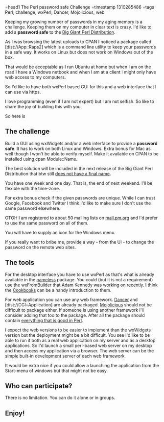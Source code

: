 =head1 The Perl password safe Challenge
=timestamp 1310285486
=tags Perl, challenge, wxPerl, Dancer, Mojolicious, web

Keeping my growing number of passwords in my aging memory is a challenge.
Keeping them on my computer in clear text is crazy.
I'd like to add a <b>password safe</b> to the <a href="/i-need-a-name-for-a-perl-distribution.html">Big Giant Perl Distribution</a>.

As I was browsing the latest uploads to CPAN I noticed a package called
[dist://App::Raps2] which is a command line utility to keep your passwords in a safe way.
It works on Linux but does not work on Windows out of the box.

That would be acceptable as I run Ubuntu at home but when I am on the road I have a 
Windows netbook and when I am at a client I might only have web access to my computers.

So I'd like to have both wxPerl based GUI for this and a web interface that I can use via https.

I love programming (even if I am not expert) but I am not selfish.
So like to share the joy of building this with you.

So here is 

<h2>The challenge</h2>

Build a GUI using wxWidgets and/or a web interface to provide a <b>password safe</b>.
It has to work on both Linux and Windows. Extra bonus for Mac as well though I won't be 
able to verify myself. Make it available on CPAN to be installed using cpan Module::Name.

The best solution will be included in the next release of the Big Giant Perl Distribution 
that btw still <a href="/i-need-a-name-for-a-perl-distribution.html">does not have a final name</a>.

You have one week and one day. That is, the end of next weekend. I'll be flexible with the time-zone.

For extra bonus check if the given passwords are unique. While I can trust Google, Facebook and Twitter
I think I'd like to make sure I don't use the same password elsewhere.

OTOH I am registered to about 50 mailing lists on <a href="http://mail.pm.org/mailman/listinfo/">mail.pm.org</a>
and I'd prefer to use the same password on all of them.

You will have to supply an icon for the Windows menu.

If you really want to bribe me, provide a way - from the UI - to change 
the password on the remote web sites.

<h2>The tools</h2>

For the desktop interface you have to use wxPerl as that's what is already available in the 
<a href="/i-need-a-name-for-a-perl-distribution.html">nameless</a> package. You could (but it is not a requirement) use the 
wxFromBuilder that Adam Kennedy was working on recently. I think 
the <a href="http://padre.perlide.org/trac/wiki/Cookbook">Cookbooks</a> can be a handy
introduction to them.

For web application you can use any web framework. <a href="http://perldancer.org/">Dancer</a> 
and [dist://CGI::Application] are already packaged.
<a href="http://mojolicious.org/">Mojolicious</a> should not be difficult to package either.
If someone is using another framework I'll consider adding that too to the package. After all
the package should contain <a href="/i-need-a-name-for-a-perl-distribution.html">everything that is good in Perl</a>.

I expect the web versions to be easier to implement than the wxWidgets version but 
the deployment might be a bit difficult. You see I'd like to be able to run it both 
as a real web application on my server and as a desktop applications.
So I'd launch a small perl-based web server on my desktop and then access my application
via a browser. The web server can be the simple built-in development server of 
each web framework.

It would be extra nice if you could allow a launching the application from the 
Start-menu of windows but that might not be easy.

<h2>Who can participate?</h2>

There is no limitation. You can do it alone or in groups.

<h2>Enjoy!</h2>

